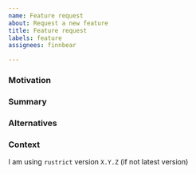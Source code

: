 ```yaml
---
name: Feature request
about: Request a new feature
title: Feature request
labels: feature
assignees: finnbear

---
```


### Motivation

### Summary

### Alternatives

<!--- Optional -->

### Context

I am using `rustrict` version `X.Y.Z` (if not latest version)
